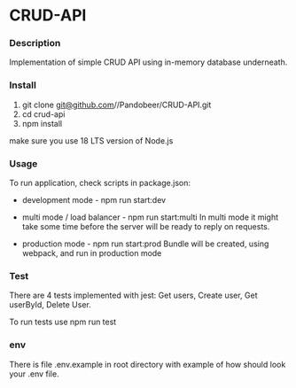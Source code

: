 # CRUD-API

### Description

Implementation of simple CRUD API using in-memory database underneath.

### Install

1. git clone git@github.com//Pandobeer/CRUD-API.git
2. cd crud-api
3. npm install

make sure you use 18 LTS version of Node.js

### Usage

To run application, check scripts in package.json:
  * development mode - npm run start:dev
  
  * multi mode / load balancer - npm run start:multi 
  In multi mode it might take some time before the server will be ready to reply on requests.

  * production mode - npm run start:prod
    Bundle will be created, using webpack, and run in production mode

### Test
There are 4 tests implemented with jest: Get users, Create user, Get userById, Delete User.

To run tests use npm run test

### env
There is file .env.example in root directory with example of how should look your .env file.